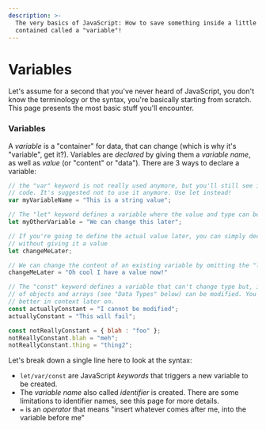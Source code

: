 ```yaml
---
description: >-
  The very basics of JavaScript: How to save something inside a little token
  contained called a "variable"!
---
```


# Variables

Let's assume for a second that you've never heard of JavaScript, you don't know the terminology or the syntax, you're basically starting from scratch. This page presents the most basic stuff you'll encounter. 

### Variables

A _variable_ is a "container" for data, that can change \(which is why it's "variable", get it?\). Variables are _declared_ by giving them a _variable name_, as well as _value_ \(or "content" or "data"\). There are 3 ways to declare a variable: 

```javascript
// the "var" keyword is not really used anymore, but you'll still see it in older
// code. It's suggested not to use it anymore. Use let instead!
var myVariableName = "This is a string value";

// The "let" keyword defines a variable where the value and type can be changed later.
let myOtherVariable = "We can change this later";

// If you're going to define the actual value later, you can simply declare it
// without giving it a value
let changeMeLater;

// We can change the content of an existing variable by omitting the "let" keyword.
changeMeLater = "Oh cool I have a value now!"

// The "const" keyword defines a variable that can't change type but, in the case
// of objects and arrays (see "Data Types" below) can be modified. You'll see this
// better in context later on.
const actuallyConstant = "I cannot be modified";
actuallyConstant = "This will fail";

const notReallyConstant = { blah : "foo" };
notReallyConstant.blah = "meh";
notReallyConstant.thing = "thing2";
```

Let's break down a single line here to look at the syntax: 

* `let/var/const` are JavaScript _keywords_ that triggers a new variable to be created. 
* The _variable name_ also called _identifier_ is created. There are some limitations to identifier names, see this page for more details. 
* `=` is an _operator_ that means "insert whatever comes after me, into the variable before me" 



